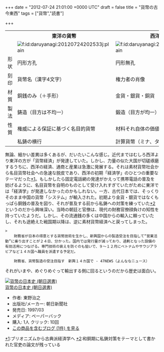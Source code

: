 
+++
date = "2012-07-24 21:01:00 +0000 UTC"
draft = false
title = "貨幣の古今東西"
tags = ["貨幣","読書"]

+++
<table>
    <tbody><tr>
    <th></th>
    <th>東洋の貨幣</th>
    <th>西洋の貨幣</th>
    </tr>
    <tr>
    <td></td>
    <td><img src="http://cdn-ak.f.st-hatena.com/images/fotolife/d/daruyanagi/20120724/20120724202533.jpg" alt="f:id:daruyanagi:20120724202533j:plain" title="f:id:daruyanagi:20120724202533j:plain" class="hatena-fotolife"/></td>
    <td><img src="http://cdn-ak.f.st-hatena.com/images/fotolife/d/daruyanagi/20120724/20120724202539.jpg" alt="f:id:daruyanagi:20120724202539j:plain" title="f:id:daruyanagi:20120724202539j:plain" class="hatena-fotolife"/></td>
    </tr>
    <tr>
    <td>形状</td>
    <td>円形方孔</td>
    <td>円形無孔</td>
    </tr>
    <tr>
    <td>刻印</td>
    <td>貨幣名（漢字4文字）</td>
    <td>権力者の肖像</td>
    </tr>
    <tr>
    <td>材質</td>
    <td>銅銭のみ（＋手形）</td>
    <td>金貨・銀貨・銅貨</td>
    </tr>
    <tr>
    <td>製法</td>
    <td>鋳造（目方は不均一）</td>
    <td>鍛造（目方が均一）</td>
    </tr>
    <tr>
    <td>性質</td>
    <td>権威による保証に基づく名目的貨幣</td>
    <td>材料それ自体の価値に基づく素材貨幣</td>
    </tr>
    <tr>
    <td></td>
    <td>私鋳の横行</td>
    <td>計算貨幣（ミナ、タレント）</td>
    </tr>
</tbody></table>無論、細かい差異は多くあるが、だいたいこんな感じ。近代まではむしろ西洋より東洋の方が「貨幣経済」が発達していた。しかし、力量の似た大国が切磋琢磨するうちに、西洋の経済、通商と産業は急激に発展する。それは素材貨幣社会から名目貨幣社会への急速な脱皮であり、西洋の初期「経済学」のひとつの重要なテーマだった<a href="#f1" name="fn1" title="ブリオニズムから古典派経済学へ">*1</a>。もしかしたら固定電話網の発達がかえって携帯電話の普及を妨げるように、名目貨幣を自明のものとして受け入れすぎていたがために東洋では「経済学」が発達しなかったのかもしれない。一方、古代日本では、そっくりそのまま中国の貨幣「システム」が輸入された。初期より金貨・銀貨ではなくもっぱら銅銭の普及を図り、それが普及する前から私鋳への対策を練っていた<a href="#f2" name="fn2" title="和銅期に私鋳対策をテーマとして書かれた官吏の論文が残っている">*2</a>というのだから興味深い。当時の朝廷と官僚は、現代の財務官僚顔負けの知性を持っていたようだ。しかし、その流通銭の多くは中国からの輸入に頼っていたし、それも途絶えた戦国期以降は、逆に素材貨幣経済へと戻ってしまった。

    >
        財務省が日本の得意とする貨幣技術を生かし、新興国からの製造受注を目指して“営業活動”に乗り出すことが２４日、分かった。国内では発行量が減っており、過剰となった設備の有効活用につなげる。専門技術の衰えを防ぐのも狙いで、９～１２月にベトナムやサウジアラビアなど１４カ国へ職員を派遣する予定だ。

        財務省、貨幣製造の受注目指す　新興１４カ国で - 47NEWS（よんななニュース）
    
それがいまや、めぐりめぐって輸出する側に回るというのだから歴史は面白い。<div class="hatena-asin-detail"><a href="http://www.amazon.co.jp/exec/obidos/ASIN/4022596740/bestylesnet-22/"><img src="http://ecx.images-amazon.com/images/I/41SPRZZMKQL._SL160_.jpg" class="hatena-asin-detail-image" alt="貨幣の日本史 (朝日選書)" title="貨幣の日本史 (朝日選書)"/></a><div class="hatena-asin-detail-info"><a href="http://www.amazon.co.jp/exec/obidos/ASIN/4022596740/bestylesnet-22/">貨幣の日本史 (朝日選書)</a><ul><li><span class="hatena-asin-detail-label">作者:</span> 東野治之</li><li><span class="hatena-asin-detail-label">出版社/メーカー:</span> 朝日新聞社</li><li><span class="hatena-asin-detail-label">発売日:</span> 1997/03</li><li><span class="hatena-asin-detail-label">メディア:</span> ペーパーバック</li><li><span class="hatena-asin-detail-label">購入</span>: 1人 <span class="hatena-asin-detail-label">クリック</span>: 10回</li><li><a href="http://d.hatena.ne.jp/asin/4022596740/bestylesnet-22" target="_blank">この商品を含むブログ (1件) を見る</a></li></ul></div><div class="hatena-asin-detail-foot"></div></div>
<div class="footnote">
<a href="#fn1" name="f1" class="footnote-number">*1</a><span class="footnote-delimiter">:</span><span class="footnote-text">ブリオニズムから古典派経済学へ</span>
<a href="#fn2" name="f2" class="footnote-number">*2</a><span class="footnote-delimiter">:</span><span class="footnote-text">和銅期に私鋳対策をテーマとして書かれた官吏の論文が残っている</span>
</div>

